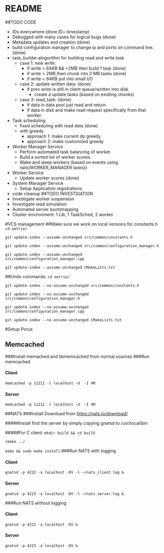 # README #

##TODO CODE
* IDs everywhere (done ID= timestamp)
* Debugged with many cases for logical bugs (done)
* Metadata updates and creation (done)
* build configuration manager to change ip and ports on command line. (done)
* task_builder alogorithm for building read and write task
    * case 1: new write:
        * if write > 64KB && <2MB then build 1 task (done)
        * if write > 2MB then chunk into 2 MB tasks (done)
        * if write < 64KB put into small I/O
    * case 2: update written data: (done)
        * if prev write is still in client queue/written into disk
            * create a update tasks (based on existing chunks)
    * case 3: read_task: (done)
        * if data in data pool just read and return
        * if data in disk and make read request specifically from that worker.
* Task scheduling 
    * fixed scheduling with read data (done)
    * with greedy
        * approach 1: make current dp greedy
        * approach 2: make customized greedy
* Worker Manager Service
    * Perform automated task balancing of worker.
    * Build a sorted list of worker scores.
    * Wake and sleep workers (based on events using nats(WORKER_MANAGER tasks))
* Worker Service
    * Update worker scores (done)
* System Manager Service
    * Setup Application registrations
* code cleanup
##TODO INVESTIGATION
* Investigate worker suspension
* Investigate read simulation
* Automated server bootstrapping
* Cluster environment: 1 Lib, 1 TaskSched, 2 worker

#VCS management
##Make sure we work on local versions for constants.h
`cd aetrio/`

`git update-index --assume-unchanged src/common/constants.h`

`git update-index --assume-unchanged src/common/configuration_manager.h`

`git update-index --assume-unchanged src/common/configuration_manager.cpp`

`git update-index --assume-unchanged CMakeLists.txt`

##Undo commands:
`cd aetrio/`

`git update-index --no-assume-unchanged src/common/constants.h`

`git update-index --no-assume-unchanged src/common/configuration_manager.h`

`git update-index --no-assume-unchanged src/common/configuration_manager.cpp`

`git update-index --no-assume-unchanged CMakeLists.txt`




#Setup Porus

## Memcached
###Install memached and libmemcached from normal sources
###Run memcached
#### Client
`memcached -p 11211 -l localhost -d  -I 4M`
#### Server
`memcached -p 11212 -l localhost -d  -I 4M`

##NATS
###Install
Download from https://nats.io/download/

#####Install first the server by simply copying gnatsd to /usr/local/bin

#####For C client:
`mkdir build && cd build`

`cmake ../`

`make && sudo make install`
###Run NATS with logging
#### Client 
`gnatsd -p 4222 -a localhost -DV -l ~/nats_client.log &`
#### Server
`gnatsd -p 4223 -a localhost -DV -l ~/nats_server.log &`

###Run NATS without logging
#### Client 
`gnatsd -p 4222 -a localhost -DV &`
#### Server
`gnatsd -p 4223 -a localhost -DV &`




